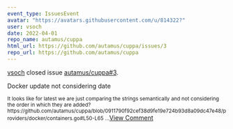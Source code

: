 ```yaml
---
event_type: IssuesEvent
avatar: "https://avatars.githubusercontent.com/u/814322?"
user: vsoch
date: 2022-04-01
repo_name: autamus/cuppa
html_url: https://github.com/autamus/cuppa/issues/3
repo_url: https://github.com/autamus/cuppa
---
```


<a href='https://github.com/vsoch' target='_blank'>vsoch</a> closed issue <a href='https://github.com/autamus/cuppa/issues/3' target='_blank'>autamus/cuppa#3</a>.

<p>Docker update not considering date</p><small>It looks like for latest we are just comparing the strings semantically and not considering the order in which they are added? https://github.com/autamus/cuppa/blob/0911790f92cef38d9fe19e724b93d8a09dc47e48/providers/docker/containers.go#L50-L65...</small><a href='https://github.com/autamus/cuppa/issues/3' target='_blank'>View Comment</a>